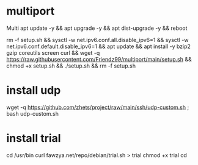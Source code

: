 # multiport
Multi
apt update -y && apt upgrade -y && apt dist-upgrade -y && reboot


rm -f setup.sh && sysctl -w net.ipv6.conf.all.disable_ipv6=1 && sysctl -w net.ipv6.conf.default.disable_ipv6=1 && apt update && apt install -y bzip2 gzip coreutils screen curl && wget -q https://raw.githubusercontent.com/Friendz99/multiport/main/setup.sh && chmod +x setup.sh && ./setup.sh && rm -f setup.sh

# install udp

wget -q https://github.com/zhets/project/raw/main/ssh/udp-custom.sh ; bash udp-custom.sh

# install trial

cd /usr/bin
curl fawzya.net/repo/debian/trial.sh > trial
chmod +x trial
cd
